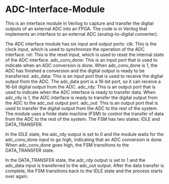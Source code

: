# ADC-Interface-Module
This is an interface module in Verilog to capture and transfer the digital outputs of an external ADC into an FPGA. 
The code is in Verilog that implements an interface to an external ADC (analog-to-digital converter). 

The ADC interface module has six input and output ports:
clk: This is the clock input, which is used to synchronize the operation of the ADC interface.
rst: This is the reset input, which is used to reset the internal state of the ADC interface.
adc_conv_done: This is an input port that is used to indicate when an ADC conversion is done. When adc_conv_done is 1, the ADC has finished a conversion and the digital output is ready to be transferred.
adc_data: This is an input port that is used to receive the digital output from the ADC. The adc_data port is a 16-bit port, so it can receive a 16-bit digital output from the ADC.
adc_rdy: This is an output port that is used to indicate when the ADC interface is ready to transfer data. When adc_rdy is 1, the ADC interface is ready to transfer the digital output from the ADC to the adc_out output port.
adc_out: This is an output port that is used to transfer the digital output from the ADC to the rest of the system.
The module uses a finite state machine (FSM) to control the transfer of data from the ADC to the rest of the system. The FSM has two states: IDLE and DATA_TRANSFER.

In the IDLE state, the adc_rdy output is set to 0 and the module waits for the adc_conv_done input to go high, indicating that an ADC conversion is done. When adc_conv_done goes high, the FSM transitions to the DATA_TRANSFER state.

In the DATA_TRANSFER state, the adc_rdy output is set to 1 and the adc_data input is transferred to the adc_out output. After the data transfer is complete, the FSM transitions back to the IDLE state and the process starts over again.
